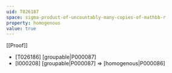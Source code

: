 ```yaml
---
uid: T026187
space: sigma-product-of-uncountably-many-copies-of-mathbb-r
property: homogenous
value: true
---
```

[[Proof]]

* [T026186] [groupable|P000087]
* [I000208] [groupable|P000087] => [homogenous|P000086]

